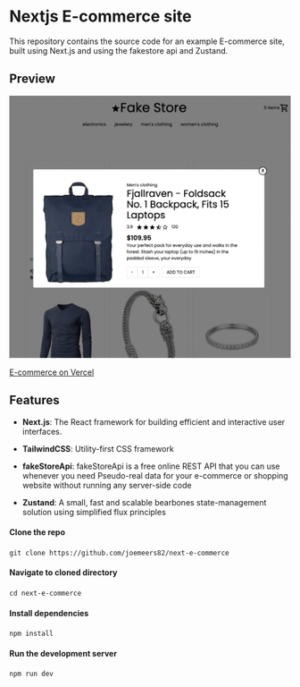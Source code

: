 # Nextjs E-commerce site

This repository contains the source code for an example E-commerce site, built using Next.js and using the fakestore api and Zustand.

## Preview

![ecommerce example](./ecommerce.png)

[E-commerce on Vercel](https://next-e-commerce-weld.vercel.app/)

## Features

- **Next.js**: The React framework for building efficient and interactive user interfaces.
- **TailwindCSS**: Utility-first CSS framework
- **fakeStoreApi**: fakeStoreApi is a free online REST API that you can use whenever you need Pseudo-real data for your e-commerce or shopping website without running any server-side code

- **Zustand**: A small, fast and scalable bearbones state-management solution using simplified flux principles

#### Clone the repo

`git clone https://github.com/joemeers82/next-e-commerce`

#### Navigate to cloned directory

`cd next-e-commerce`

#### Install dependencies

`npm install`

#### Run the development server

`npm run dev`
